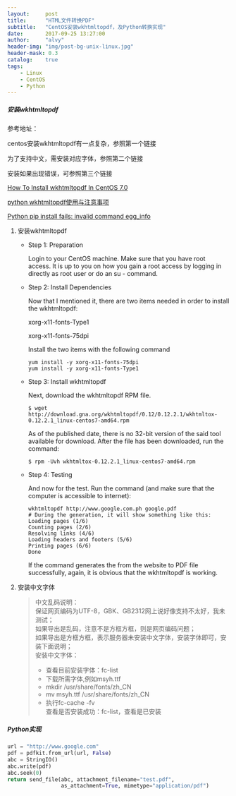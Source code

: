 ```yaml
---
layout:     post
title:      "HTML文件转换PDF"
subtitle:   "CentOS安装wkhtmltopdf，及Python转换实现"
date:       2017-09-25 13:27:00
author:     "alvy"
header-img: "img/post-bg-unix-linux.jpg"
header-mask: 0.3
catalog:    true
tags:
    - Linux
    - CentOS
    - Python
---
```


##### 安装wkhtmltopdf

参考地址：

centos安装wkhtmltopdf有一点复杂，参照第一个链接

为了支持中文，需安装对应字体，参照第二个链接

安装如果出现错误，可参照第三个链接

[How To Install wkhtmltopdf In CentOS 7.0](https://jaimegris.wordpress.com/2015/03/04/how-to-install-wkhtmltopdf-in-centos-7-0/)

[python wkhtmltopdf使用与注意事项](http://kaito-kidd.com/2015/03/12/python-html2pdf/) 

[Python pip install fails: invalid command egg_info](http://stackoverflow.com/questions/11425106/python-pip-install-fails-invalid-command-egg-info)

1. 安装wkhtmltopdf

   - Step 1: Preparation

     Login to your CentOS machine. Make sure that you have root access. It is up to you on how you gain a root access by logging in directly as root user or do an su - command.

   - Step 2: Install Dependencies

     Now that I mentioned it, there are two items needed in order to install the wkhtmltopdf:

     xorg-x11-fonts-Type1

     xorg-x11-fonts-75dpi

     Install the two items with the following command

     ```shell
     yum install -y xorg-x11-fonts-75dpi
     yum install -y xorg-x11-fonts-Type1   
     ```

   - Step 3: Install wkhtmltopdf

     Next, download the wkhtmltopdf RPM file.

     ```shell
     $ wget http://download.gna.org/wkhtmltopdf/0.12/0.12.2.1/wkhtmltox-0.12.2.1_linux-centos7-amd64.rpm
     ```

     As of the published date, there is no 32-bit version of the said tool available for download. After the file has been downloaded, run the command:

     ```shell
     $ rpm -Uvh wkhtmltox-0.12.2.1_linux-centos7-amd64.rpm
     ```

   - Step 4: Testing

     And now for the test. Run the command (and make sure that the computer is accessible to internet):

     ```shell
     wkhtmltopdf http://www.google.com.ph google.pdf
     # During the generation, it will show something like this:
     Loading pages (1/6)
     Counting pages (2/6) 
     Resolving links (4/6) 
     Loading headers and footers (5/6) 
     Printing pages (6/6)
     Done
     ```

     If the command generates the from the website to PDF file successfully, again, it is obvious that the wkhtmltopdf is working.

2. 安装中文字体        

   > 中文乱码说明：    
   > 保证网页编码为UTF-8，GBK、GB2312网上说好像支持不太好，我未测试；    
   > 如果导出是乱码，注意不是方框方框，则是网页编码问题；    
   > 如果导出是方框方框，表示服务器未安装中文字体，安装字体即可，安装下面说明；    
   > 安装中文字体：    
   > - 查看目前安装字体：fc-list    
   > - 下载所需字体,例如msyh.ttf    
   > - mkdir /usr/share/fonts/zh_CN    
   > - mv msyh.ttf /usr/share/fonts/zh_CN    
   > - 执行fc-cache -fv    
   >   查看是否安装成功：fc-list，查看是已安装

##### Python实现

```python
url = "http://www.google.com"
pdf = pdfkit.from_url(url, False)
abc = StringIO()
abc.write(pdf)
abc.seek(0)
return send_file(abc, attachment_filename="test.pdf",
                 as_attachment=True, mimetype="application/pdf")
```
